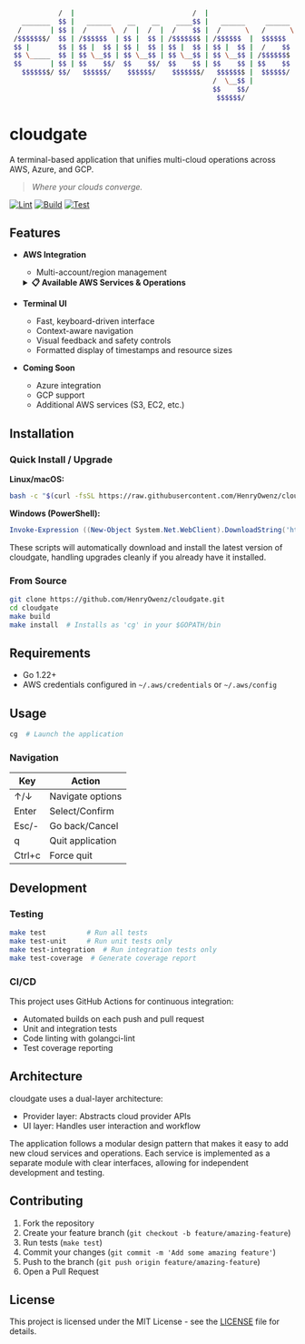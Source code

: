 ```bash             __                               __                           __               
            /  |                             /  |                         /  |              
   _______  $$ |   ______    __    __    ____$$ |   ______     ______    _$$ |_      ______  
  /       | $$ |  /      \  /  |  /  |  /    $$ |  /      \   /      \  / $$   |    /      \ 
 /$$$$$$$/  $$ | /$$$$$$  | $$ |  $$ | /$$$$$$$ | /$$$$$$  |  $$$$$$  | $$$$$$/    /$$$$$$  |
 $$ |       $$ | $$ |  $$ | $$ |  $$ | $$ |  $$ | $$ |  $$ |  /    $$ |   $$ | __  $$    $$ |
 $$ \_____  $$ | $$ \__$$ | $$ \__$$ | $$ \__$$ | $$ \__$$ | /$$$$$$$ |   $$ |/  | $$$$$$$$/ 
 $$       | $$ | $$    $$/  $$    $$/  $$    $$ | $$    $$ | $$    $$ |   $$  $$/  $$       |
   $$$$$$$/ $$/   $$$$$$/    $$$$$$/    $$$$$$$/   $$$$$$$ |  $$$$$$/     $$$$/     $$$$$$$/ 
                                                  /  \__$$ |                              
                                                  $$    $$/                               
                                                   $$$$$$/                                
```

# cloudgate

A terminal-based application that unifies multi-cloud operations across AWS, Azure, and GCP.

> *Where your clouds converge.*

[![Lint](https://github.com/HenryOwenz/cloudgate/actions/workflows/lint.yml/badge.svg)](https://github.com/HenryOwenz/cloudgate/actions/workflows/lint.yml)
[![Build](https://github.com/HenryOwenz/cloudgate/actions/workflows/build.yml/badge.svg)](https://github.com/HenryOwenz/cloudgate/actions/workflows/build.yml)
[![Test](https://github.com/HenryOwenz/cloudgate/actions/workflows/test.yml/badge.svg)](https://github.com/HenryOwenz/cloudgate/actions/workflows/test.yml)

## Features 

- **AWS Integration**
  - Multi-account/region management


  <details>
  <summary><b>📋 Available AWS Services & Operations</b></summary>
  
  | Service | Operation | Description |
  |---------|-----------|-------------|
  | **CodePipeline** | | |
  | | Pipeline Status | View status of all pipelines and their stages |
  | | Pipeline Approvals | List, approve, or reject pending manual approvals |
  | | Start Pipeline | Trigger pipeline execution with latest commit or specific revision |
  | **Lambda** | | |
  | | Function Status | View all Lambda functions with runtime and last update info<br><br>**Function Details View:**<br>Select any function to inspect detailed configuration including:<br>• Memory allocation<br>• Timeout settings<br>• Code size<br>• Package type<br>• Architecture<br>• Role ARN<br>• Log group |
  
  *Operations can be performed using any configured AWS profile and region (one active profile/region at a time)*  
  *Multi-account aggregation for services will be coming in the future*
  </details>

- **Terminal UI**
  - Fast, keyboard-driven interface
  - Context-aware navigation
  - Visual feedback and safety controls
  - Formatted display of timestamps and resource sizes

- **Coming Soon**
  - Azure integration
  - GCP support
  - Additional AWS services (S3, EC2, etc.)

## Installation

### Quick Install / Upgrade

**Linux/macOS:**
```bash
bash -c "$(curl -fsSL https://raw.githubusercontent.com/HenryOwenz/cloudgate/main/scripts/install.sh)"
```

**Windows (PowerShell):**
```powershell
Invoke-Expression ((New-Object System.Net.WebClient).DownloadString('https://raw.githubusercontent.com/HenryOwenz/cloudgate/main/scripts/install.ps1'))
```

These scripts will automatically download and install the latest version of cloudgate, handling upgrades cleanly if you already have it installed.

### From Source

```bash
git clone https://github.com/HenryOwenz/cloudgate.git
cd cloudgate
make build
make install  # Installs as 'cg' in your $GOPATH/bin
```

## Requirements

- Go 1.22+
- AWS credentials configured in `~/.aws/credentials` or `~/.aws/config`

## Usage

```bash
cg  # Launch the application
```

### Navigation

| Key       | Action                   |
|-----------|--------------------------|
| ↑/↓       | Navigate options         |
| Enter     | Select/Confirm           |
| Esc/-     | Go back/Cancel           |
| q         | Quit application         |
| Ctrl+c    | Force quit               |

## Development

### Testing

```bash
make test          # Run all tests
make test-unit     # Run unit tests only
make test-integration  # Run integration tests only
make test-coverage  # Generate coverage report
```

### CI/CD

This project uses GitHub Actions for continuous integration:
- Automated builds on each push and pull request
- Unit and integration tests
- Code linting with golangci-lint
- Test coverage reporting

## Architecture

cloudgate uses a dual-layer architecture:
- Provider layer: Abstracts cloud provider APIs
- UI layer: Handles user interaction and workflow

The application follows a modular design pattern that makes it easy to add new cloud services and operations. Each service is implemented as a separate module with clear interfaces, allowing for independent development and testing.

## Contributing

1. Fork the repository
2. Create your feature branch (`git checkout -b feature/amazing-feature`)
3. Run tests (`make test`)
4. Commit your changes (`git commit -m 'Add some amazing feature'`)
5. Push to the branch (`git push origin feature/amazing-feature`)
6. Open a Pull Request

## License

This project is licensed under the MIT License - see the [LICENSE](LICENSE) file for details. 
